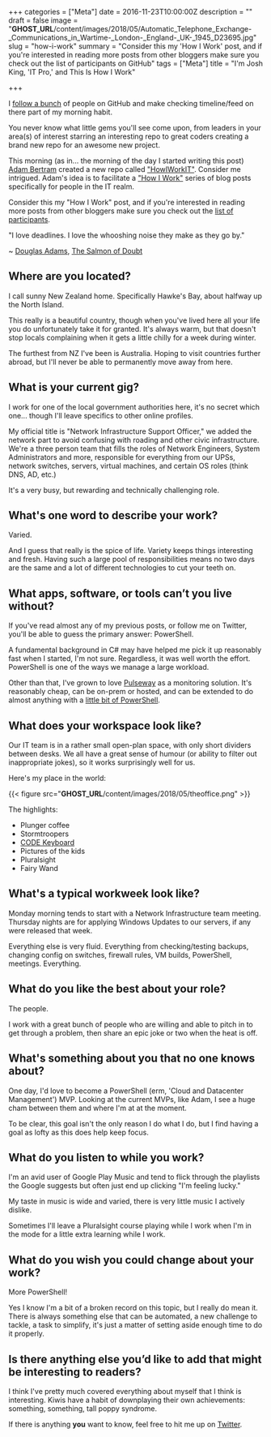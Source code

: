 +++
categories = ["Meta"]
date = 2016-11-23T10:00:00Z
description = ""
draft = false
image = "__GHOST_URL__/content/images/2018/05/Automatic_Telephone_Exchange-_Communications_in_Wartime-_London-_England-_UK-_1945_D23695.jpg"
slug = "how-i-work"
summary = "Consider this my 'How I Work' post, and if you're interested in reading more posts from other bloggers make sure you check out the list of participants on GitHub"
tags = ["Meta"]
title = "I'm Josh King, 'IT Pro,' and This Is How I Work"

+++


I [follow a bunch](https://github.com/Windos?tab=following) of people on GitHub and make checking timeline/feed on there part of my morning habit.

You never know what little gems you'll see come upon, from leaders in your area(s) of interest starring an interesting repo to great coders creating a brand new repo for an awesome new project.

This morning (as in... the morning of the day I started writing this post) [Adam Bertram](https://twitter.com/adbertram) created a new repo called ["HowIWorkIT"](https://github.com/adbertram/HowIWorkIT). Consider me intrigued. Adam's idea is to facilitate a ["How I Work"](https://lifehacker.com/tag/how-i-work) series of blog posts specifically for people in the IT realm.

Consider this my "How I Work" post, and if you're interested in reading more posts from other bloggers make sure you check out the [list of participants](https://github.com/adbertram/HowIWorkIT/blob/master/ThisIsHowIWork.md).

"I love deadlines. I love the whooshing noise they make as they go by."

~ [Douglas Adams](https://en.wikipedia.org/wiki/Douglas_Adams), [The Salmon of Doubt](https://en.wikipedia.org/wiki/The_Salmon_of_Doubt)

## **Where are you located?**

I call sunny New Zealand home. Specifically Hawke's Bay, about halfway up the North Island.

This really is a beautiful country, though when you've lived here all your life you do unfortunately take it for granted. It's always warm, but that doesn't stop locals complaining when it gets a little chilly for a week during winter.

The furthest from NZ I've been is Australia. Hoping to visit countries further abroad, but I'll never be able to permanently move away from here.

## **What is your current gig?**

I work for one of the local government authorities here, it's no secret which one... though I'll leave specifics to other online profiles.

My official title is "Network Infrastructure Support Officer," we added the network part to avoid confusing with roading and other civic infrastructure. We're a three person team that fills the roles of Network Engineers, System Administrators and more, responsible for everything from our UPSs, network switches, servers, virtual machines, and certain OS roles (think DNS, AD, etc.)

It's a very busy, but rewarding and technically challenging role.

## **What's one word to describe your work?**

Varied.

And I guess that really is the spice of life. Variety keeps things interesting and fresh. Having such a large pool of responsibilities means no two days are the same and a lot of different technologies to cut your teeth on.

## **What apps, software, or tools can’t you live without?**

If you've read almost any of my previous posts, or follow me on Twitter, you'll be able to guess the primary answer: PowerShell.

A fundamental background in C# may have helped me pick it up reasonably fast when I started, I'm not sure. Regardless, it was well worth the effort. PowerShell is one of the ways we manage a large workload.

Other than that, I've grown to love [Pulseway](https://www.pulseway.com/) as a monitoring solution. It's reasonably cheap, can be on-prem or hosted, and can be extended to do almost anything with a [little bit of PowerShell](https://king.geek.nz/2015/06/30/pulseway-all-the-alerts/).

## **What does your workspace look like?**

Our IT team is in a rather small open-plan space, with only short dividers between desks. We all have a great sense of humour (or ability to filter out inappropriate jokes), so it works surprisingly well for us.

Here's my place in the world:

{{< figure src="__GHOST_URL__/content/images/2018/05/theoffice.png" >}}

The highlights:

* Plunger coffee
* Stormtroopers
* [CODE Keyboard](https://codekeyboards.com/)
* Pictures of the kids
* Pluralsight
* Fairy Wand

## **What's a typical workweek look like?**

Monday morning tends to start with a Network Infrastructure team meeting. Thursday nights are for applying Windows Updates to our servers, if any were released that week.

Everything else is very fluid. Everything from checking/testing backups, changing config on switches, firewall rules, VM builds, PowerShell, meetings. Everything.

## **What do you like the best about your role?**

The people.

I work with a great bunch of people who are willing and able to pitch in to get through a problem, then share an epic joke or two when the heat is off.

## **What's something about you that no one knows about?**

One day, I'd love to become a PowerShell (erm, 'Cloud and Datacenter Management') MVP. Looking at the current MVPs, like Adam, I see a huge cham between them and where I'm at at the moment.

To be clear, this goal isn't the only reason I do what I do, but I find having a goal as lofty as this does help keep focus.

## **What do you listen to while you work?**

I'm an avid user of Google Play Music and tend to flick through the playlists the Google suggests but often just end up clicking "I'm feeling lucky."

My taste in music is wide and varied, there is very little music I actively dislike.

Sometimes I'll leave a Pluralsight course playing while I work when I'm in the mode for a little extra learning while I work.

## **What do you wish you could change about your work?**

More PowerShell!

Yes I know I'm a bit of a broken record on this topic, but I really do mean it. There is always something else that can be automated, a new challenge to tackle, a task to simplify, it's just a matter of setting aside enough time to do it properly.

## **Is there anything else you’d like to add that might be interesting to readers?**

I think I've pretty much covered everything about myself that I think is interesting. Kiwis have a habit of downplaying their own achievements: something, something, tall poppy syndrome.

If there is anything **you** want to know, feel free to hit me up on [Twitter](https://twitter.com/WindosNZ).

